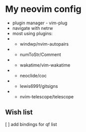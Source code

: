 # My neovim config

- plugin manager - vim-plug
- navigate with netrw
- most using plugins:
- - windwp/nvim-autopairs
- - numToStr/Comment
- - wakatime/vim-wakatime
- - neoclide/coc
- - lewis6991/gitsigns
- - nvim-telescope/telescope

## Wish list
[ ] add bindings for qf list

